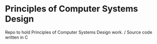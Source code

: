 # Principles of Computer Systems Design

Repo to hold Principles of Computer Systems Design work. /
Source code written in C
